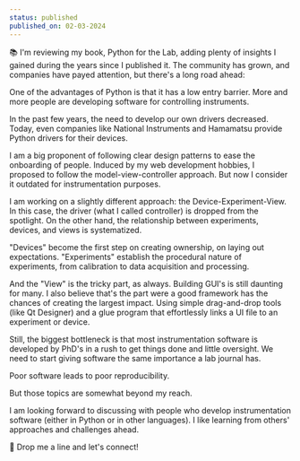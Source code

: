 ```yaml
---
status: published
published_on: 02-03-2024
---
```

📚 I'm reviewing my book, Python for the Lab, adding plenty of insights I gained during the years since I published it. The community has grown, and companies have payed attention, but there's a long road ahead: 

One of the advantages of Python is that it has a low entry barrier. More and more people are developing software for controlling instruments. 

In the past few years, the need to develop our own drivers decreased. Today, even companies like National Instruments and Hamamatsu provide Python drivers for their devices. 

I am a big proponent of following clear design patterns to ease the onboarding of people. Induced by my web development hobbies, I proposed to follow the model-view-controller approach. But now I consider it outdated for instrumentation purposes. 

I am working on a slightly different approach: the Device-Experiment-View. In this case, the driver (what I called controller) is dropped from the spotlight. On the other hand, the relationship between experiments, devices, and views is systematized. 

"Devices" become the first step on creating ownership, on laying out expectations. "Experiments" establish the procedural nature of experiments, from calibration to data acquisition and processing. 

And the "View" is the tricky part, as always. Building GUI's is still daunting for many. I also believe that's the part were a good framework has the chances of creating the largest impact. Using simple drag-and-drop tools (like Qt Designer) and a glue program that effortlessly links a UI file to an experiment or device. 

Still, the biggest bottleneck is that most instrumentation software is developed by PhD's in a rush to get things done and little oversight. We need to start giving software the same importance a lab journal has. 

Poor software leads to poor reproducibility. 

But those topics are somewhat beyond my reach. 

I am looking forward to discussing with people who develop instrumentation software (either in Python or in other languages). I like learning from others' approaches and challenges ahead. 

🔔 Drop me a line and let's connect!